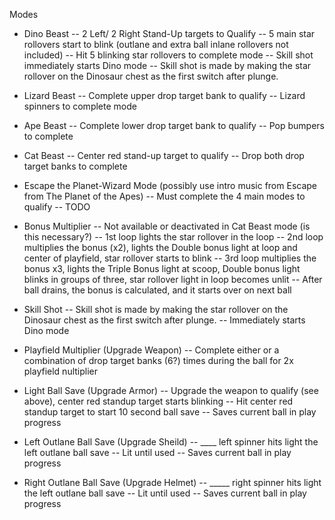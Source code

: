Modes
- Dino Beast
  -- 2 Left/ 2 Right Stand-Up targets to Qualify
  -- 5 main star rollovers start to blink (outlane and extra ball inlane rollovers not included)
  -- Hit 5 blinking star rollovers to complete mode
  -- Skill shot immediately starts Dino mode
    -- Skill shot is made by making the star rollover on the Dinosaur chest as the first switch
after plunge.

- Lizard Beast
  -- Complete upper drop target bank to qualify
  -- Lizard spinners to complete mode

- Ape Beast
  -- Complete lower drop target bank to qualify
  -- Pop bumpers to complete

- Cat Beast
  -- Center red stand-up target to qualify
  -- Drop both drop target banks to complete

- Escape the Planet-Wizard Mode (possibly use intro music from Escape from The Planet of the Apes)
  -- Must complete the 4 main modes to qualify
  -- TODO

- Bonus Multiplier
  -- Not available or deactivated in Cat Beast mode (is this necessary?)
  -- 1st loop lights the star rollover in the loop
  -- 2nd loop multiplies the bonus (x2), lights the Double bonus light at loop and center of playfield, star rollover starts to blink
  -- 3rd loop multiplies the bonus x3, lights the Triple Bonus light at scoop, Double bonus light blinks in groups of three, star rollover light in loop becomes unlit
  -- After ball drains, the bonus is calculated, and it starts over on next ball

- Skill Shot
  -- Skill shot is made by making the star rollover on the Dinosaur chest as the first switch after
plunge.
  -- Immediately starts Dino mode

- Playfield Multiplier (Upgrade Weapon)
  -- Complete either or a combination of drop target banks (6?) times during the ball for 2x playfield nultiplier

- Light Ball Save (Upgrade Armor)
  -- Upgrade the weapon to qualify (see above), center red standup target starts blinking
  -- Hit center red standup target to start 10 second ball save
  -- Saves current ball in play progress

- Left Outlane Ball Save (Upgrade Sheild)
  -- ____ left spinner hits light the left outlane ball save
  -- Lit until used
  -- Saves current ball in play progress

- Right Outlane Ball Save (Upgrade Helmet)
  -- _____ right spinner hits light the left outlane ball save
  -- Lit until used
  -- Saves current ball in play progress
